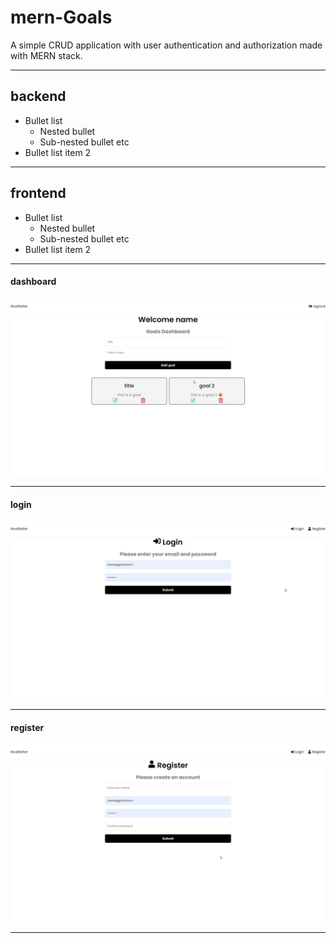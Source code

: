 # mern-Goals
A simple CRUD application with user authentication and authorization made with MERN stack.

------

## backend ##
* Bullet list
     * Nested bullet
     * Sub-nested bullet etc
* Bullet list item 2

------

## frontend ##
* Bullet list
     * Nested bullet
     * Sub-nested bullet etc
* Bullet list item 2

------
#### dashboard ####
![dashbaord](dashboard.png)

------
#### login ####
![login](login.png)

------
#### register ####
![register](register.png)

------
